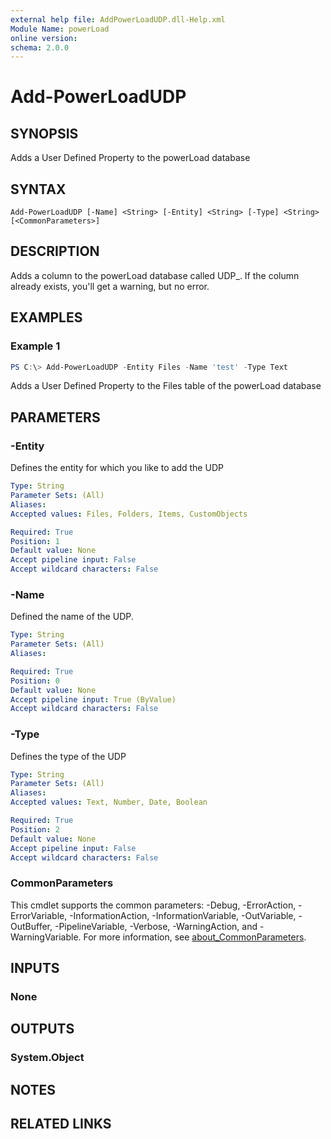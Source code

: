 ```yaml
---
external help file: AddPowerLoadUDP.dll-Help.xml
Module Name: powerLoad
online version:
schema: 2.0.0
---
```


# Add-PowerLoadUDP

## SYNOPSIS
Adds a User Defined Property to the powerLoad database

## SYNTAX

```
Add-PowerLoadUDP [-Name] <String> [-Entity] <String> [-Type] <String> [<CommonParameters>]
```

## DESCRIPTION
Adds a column to the powerLoad database called UDP_<Name>. If the column already exists, you'll get a warning, but no error.

## EXAMPLES

### Example 1
```powershell
PS C:\> Add-PowerLoadUDP -Entity Files -Name 'test' -Type Text
```

Adds a User Defined Property to the Files table of the powerLoad database

## PARAMETERS

### -Entity
Defines the entity for which you like to add the UDP

```yaml
Type: String
Parameter Sets: (All)
Aliases:
Accepted values: Files, Folders, Items, CustomObjects

Required: True
Position: 1
Default value: None
Accept pipeline input: False
Accept wildcard characters: False
```

### -Name
Defined the name of the UDP. 

```yaml
Type: String
Parameter Sets: (All)
Aliases:

Required: True
Position: 0
Default value: None
Accept pipeline input: True (ByValue)
Accept wildcard characters: False
```

### -Type
Defines the type of the UDP

```yaml
Type: String
Parameter Sets: (All)
Aliases:
Accepted values: Text, Number, Date, Boolean

Required: True
Position: 2
Default value: None
Accept pipeline input: False
Accept wildcard characters: False
```

### CommonParameters
This cmdlet supports the common parameters: -Debug, -ErrorAction, -ErrorVariable, -InformationAction, -InformationVariable, -OutVariable, -OutBuffer, -PipelineVariable, -Verbose, -WarningAction, and -WarningVariable. For more information, see [about_CommonParameters](http://go.microsoft.com/fwlink/?LinkID=113216).

## INPUTS

### None

## OUTPUTS

### System.Object
## NOTES

## RELATED LINKS
